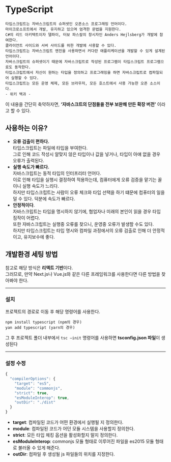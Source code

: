 # TypeScript
```
타입스크립트는 자바스크립트의 슈퍼셋인 오픈소스 프로그래밍 언어이다. 
마이크로소프트에서 개발, 유지하고 있으며 엄격한 문법을 지원한다. 
C#의 리드 아키텍트이자 델파이, 터보 파스칼의 창시자인 Anders Hejlsberg가 개발에 참여한다. 
클라이언트 사이드와 서버 사이드를 위한 개발에 사용할 수 있다. 
타입스크립트는 자바스크립트 엔진을 사용하면서 커다란 애플리케이션을 개발할 수 있게 설계된 언어이다.
자바스크립트의 슈퍼셋이기 때문에 자바스크립트로 작성된 프로그램이 타입스크립트 프로그램으로도 동작한다. 
타입스크립트에서 자신이 원하는 타입을 정의하고 프로그래밍을 하면 자바스크립트로 컴파일되어 실행할 수 있다. 
타입스크립트는 모든 운영 체제, 모든 브라우저, 모든 호스트에서 사용 가능한 오픈 소스이다.
- 위키 백과 -
```

이 내용을 간단히 축약하자면, **‘자바스크트의 단점들을 전부 보완해 만든 확장 버전’** 이라고 할 수 있다.

## 사용하는 이유?
- **오류 검출이 편하다.**  
타입스크립트는 파일에 타입을 부여한다.  
그로 인해 코드 작성시 알맞지 않은 타입이나 값을 넣거나, 타입이 아얘 없을 경우 오류가 출력된다.  
- **실행 속도가 빠르다.**  
자바스크립트는 동적 타입의 인터프리터 언어다.  
이로 인해 타입을 실행시 결정하여 적용하는데, 컴퓨터에게 오류 검증을 맡기는 꼴이니 실행 속도가 느리다.  
하지만 타입스크립트는 사람이 오류 체크와 타입 선택을 하기 떄문에 컴퓨터의 일을 덜 수 있다. 덕분에 속도가 빠르다.  
- **안정적이다**.  
자바스크립트는 타입을 명시하지 않기에, 협업자나 미래의 본인이 읽을 경우 타입 짐작이 어렵다.  
또한 자바스크립트는 실행중 오류를 찾으니, 운영중 오류가 발생할 수도 있다.  
하지만 타입스크립트는 타입 명시와 컴파일 과정에서의 오류 검출로 인해 더 안정적이고, 유지보수에 좋다.  

## 개발환경 세팅 방법
참고로 해당 방식은 **리액트 기반**이다.  
그러므로, 만약 Next.js나 Vue.js와 같은 다른 프레임워크를 사용한다면 다른 방법을 찾아봐야 한다.

---
### 설치
프로젝트의 경로로 이동 후 해당 명령어를 사용한다.

```
npm install typescript (npm의 경우)
yan add typescript (yarn의 경우)
```

그 후 프로젝트 폴더 내부에서 `tsc —init` 명령어를 사용하면 **tsconfig.json 파일**이 생성된다

---
### 설정 수정

```jsx
{
  "compilerOptions": {
    "target": "es5",
    "module": "commonjs",
    "strict": true,
    "esModuleInterop": true,
    "outDir": "./dist"
  }
}
```
- **target**: 컴파일된 코드가 어떤 환경에서 실행될 지 정의한다.
- **module**: 컴파일된 코드가 어던 모듈 시스템을 사용할지 정의한다.
- **strict**: 모든 타입 체킹 옵션을 활성화할지 말지 정의한다.
- **esModuleInterop**: commonjs 모듈 형태로 이루어진 파일을 es2015 모듈 형태로 불러올 수 있게 해준다.
- **outDir**: 컴파일 후 생성될 js 파일들의 위치를 지정한다.